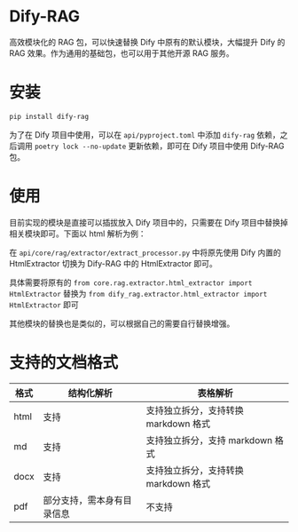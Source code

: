 # Dify-RAG

高效模块化的 RAG 包，可以快速替换 Dify 中原有的默认模块，大幅提升 Dify 的 RAG 效果。作为通用的基础包，也可以用于其他开源 RAG 服务。

# 安装

```bash
pip install dify-rag
```

为了在 Dify 项目中使用，可以在 `api/pyproject.toml` 中添加 `dify-rag` 依赖，之后调用 `poetry lock --no-update` 更新依赖，即可在 Dify 项目中使用 Dify-RAG 包。

# 使用

目前实现的模块是直接可以插拔放入 Dify 项目中的，只需要在 Dify 项目中替换掉相关模块即可。下面以 html 解析为例：

在 `api/core/rag/extractor/extract_processor.py` 中将原先使用 Dify 内置的 HtmlExtractor 切换为 Dify-RAG 中的 HtmlExtractor 即可。

具体需要将原有的 `from core.rag.extractor.html_extractor import HtmlExtractor` 替换为 `from dify_rag.extractor.html_extractor import HtmlExtractor` 即可

其他模块的替换也是类似的，可以根据自己的需要自行替换增强。


# 支持的文档格式

| 格式 | 结构化解析 | 表格解析 |
| --- | --- | --- |
| html | 支持 | 支持独立拆分，支持转换 markdown 格式 |
| md | 支持 | 支持独立拆分，支持 markdown 格式 |
| docx | 支持 | 支持独立拆分，支持转换 markdown 格式|
| pdf | 部分支持，需本身有目录信息 | 不支持 |
